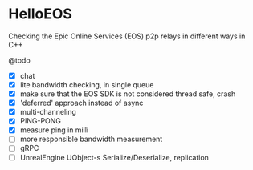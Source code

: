 # HelloEOS
Checking the Epic Online Services (EOS) p2p relays in different ways in C++

@todo
- [x] chat
- [x] lite bandwidth checking, in single queue
- [x] make sure that the EOS SDK is not considered thread safe, crash
- [x] 'deferred' approach instead of async
- [x] multi-channeling
- [x] PING-PONG
- [x] measure ping in milli
- [ ] more responsible bandwidth measurement
- [ ] gRPC
- [ ] UnrealEngine UObject-s Serialize/Deserialize, replication
